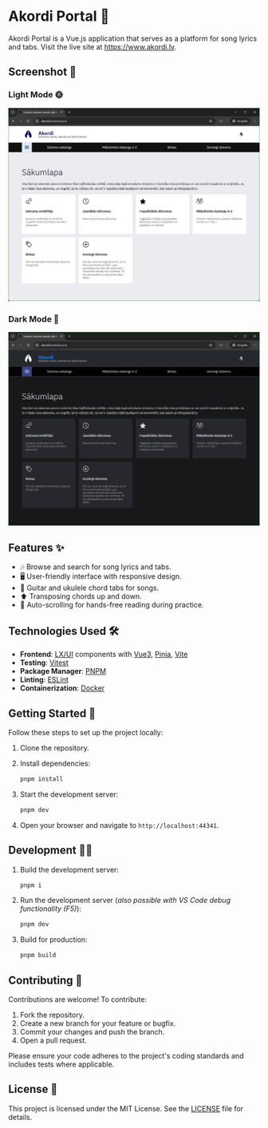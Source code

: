 # Akordi Portal 🎵

Akordi Portal is a Vue.js application that serves as a platform for song lyrics and tabs. Visit the live site at <a href="https://www.akordi.lv" target="_blank">https://www.akordi.lv</a>.

## Screenshot 📸

### Light Mode 🌞

![Akordi Portal Light Mode Screenshot](screenshot_light.png)

### Dark Mode 🌙

![Akordi Portal Dark Mode Screenshot](screenshot_dark.png)

## Features ✨

- 🎶 Browse and search for song lyrics and tabs.
- 🖥️ User-friendly interface with responsive design.
- 🎸 Guitar and ukulele chord tabs for songs.
- ⬆️ Transposing chords up and down.
- 📜 Auto-scrolling for hands-free reading during practice.

## Technologies Used 🛠️

- **Frontend**: [LX/UI](https://github.com/wntrtech/lx-ui) components with [Vue3](https://v3.vuejs.org/), [Pinia](https://pinia.vuejs.org/), [Vite](https://vitejs.dev/)
- **Testing**: [Vitest](https://vitest.dev/)
- **Package Manager**: [PNPM](https://pnpm.io/)
- **Linting**: [ESLint](https://eslint.org/)
- **Containerization**: [Docker](https://docker.com/)

## Getting Started 🚀

Follow these steps to set up the project locally:

1. Clone the repository.
2. Install dependencies:

    ```bash
    pnpm install
    ```

3. Start the development server:

    ```bash
    pnpm dev
    ```

4. Open your browser and navigate to `http://localhost:44341`.

## Development 🧑‍💻

1. Build the development server:

    ```bash
    pnpm i
    ```

2. Run the development server (_also possible with VS Code debug functionality (F5)_):

    ```bash
    pnpm dev
    ```

3. Build for production:

    ```bash
    pnpm build
    ```

## Contributing 🤝

Contributions are welcome! To contribute:

1. Fork the repository.
2. Create a new branch for your feature or bugfix.
3. Commit your changes and push the branch.
4. Open a pull request.

Please ensure your code adheres to the project's coding standards and includes tests where applicable.

## License 📜

This project is licensed under the MIT License. See the [LICENSE](LICENSE) file for details.

